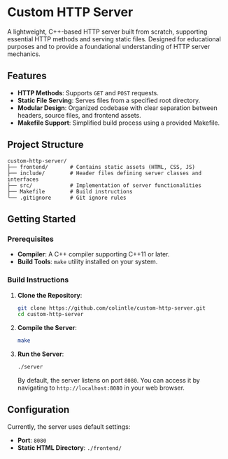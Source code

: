 # Custom HTTP Server

A lightweight, C++-based HTTP server built from scratch, supporting essential HTTP methods and serving static files. Designed for educational purposes and to provide a foundational understanding of HTTP server mechanics.

## Features

- **HTTP Methods**: Supports `GET` and `POST` requests.
- **Static File Serving**: Serves files from a specified root directory.
- **Modular Design**: Organized codebase with clear separation between headers, source files, and frontend assets.
- **Makefile Support**: Simplified build process using a provided Makefile.

## Project Structure

```
custom-http-server/
├── frontend/       # Contains static assets (HTML, CSS, JS)
├── include/        # Header files defining server classes and interfaces
├── src/            # Implementation of server functionalities
├── Makefile        # Build instructions
└── .gitignore      # Git ignore rules
```

## Getting Started

### Prerequisites

- **Compiler**: A C++ compiler supporting C++11 or later.
- **Build Tools**: `make` utility installed on your system.

### Build Instructions

1. **Clone the Repository**:

   ```bash
   git clone https://github.com/colintle/custom-http-server.git
   cd custom-http-server
   ```

2. **Compile the Server**:

   ```bash
   make
   ```

3. **Run the Server**:

   ```bash
   ./server
   ```

   By default, the server listens on port `8080`. You can access it by navigating to `http://localhost:8080` in your web browser.

## Configuration

Currently, the server uses default settings:

- **Port**: `8080`
- **Static HTML Directory**: `./frontend/`
